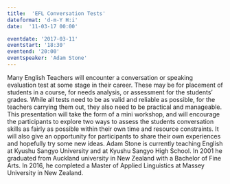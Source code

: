 ```yaml
---
title:  'EFL Conversation Tests'
dateformat: 'd-m-Y H:i'
date:  '11-03-17 00:00'

eventdate: '2017-03-11'
eventstart: '18:30'
eventend: '20:00'
eventspeaker: 'Adam Stone'
---
```


Many English Teachers will encounter a conversation or speaking evaluation test at some stage in their career. These may be for placement of students in a course, for needs analysis, or assessment for the students’ grades. While all tests need to be as valid and reliable as possible, for the teachers carrying them out, they also need to be practical and manageable.
This presentation will take the form of a mini workshop, and will encourage the participants to explore two ways to assess the students conversation skills as fairly as possible within their own time and resource constraints. It will also give an opportunity for participants to share their own experiences and hopefully try some new ideas.
Adam Stone is currently teaching English at Kyushu Sangyo University and at Kyushu Sangyo High School. In 2001 he graduated from Auckland  university in New Zealand with a Bachelor of Fine Arts. In 2016, he completed a Master of Applied Linguistics at Massey University in New Zealand.

